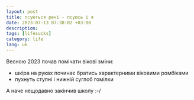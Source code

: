 ```yaml
---
layout: post
title: псуються речі - псуюсь і я
date: 2023-07-13 07:38:02 +03:00
description: 
tags: [lifesucks]
category: life
lang: uk
---
```


Весною 2023 почав помічати вікові зміни: 
- шкіра на руках починає братись характерними віковими ромбіками
- пухнуть ступні і нижній суглоб гомілки

А наче нещодавно закінчив школу :-/

